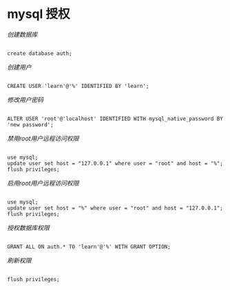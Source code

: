 # mysql 授权  

*创建数据库*
<pre><code>
create database auth;
</code></pre>

*创建用户*  
<pre><code>
CREATE USER 'learn'@'%' IDENTIFIED BY 'learn';
</code></pre>

*修改用户密码*
<pre><code>
ALTER USER 'root'@'localhost' IDENTIFIED WITH mysql_native_password BY 'new password';
</code></pre>

*禁用root用户远程访问权限*
<pre><code>
use mysql;
update user set host = "127.0.0.1" where user = "root" and host = "%";
flush privileges;
</code></pre>

*启用root用户远程访问权限*
<pre><code>
use mysql;
update user set host = "%" where user = "root" and host = "127.0.0.1";
flush privileges;
</code></pre>

*授权数据库权限*
<pre><code>
GRANT ALL ON auth.* TO 'learn'@'%' WITH GRANT OPTION;
</code></pre>

*刷新权限*
<pre><code>
flush privileges;
</code></pre>